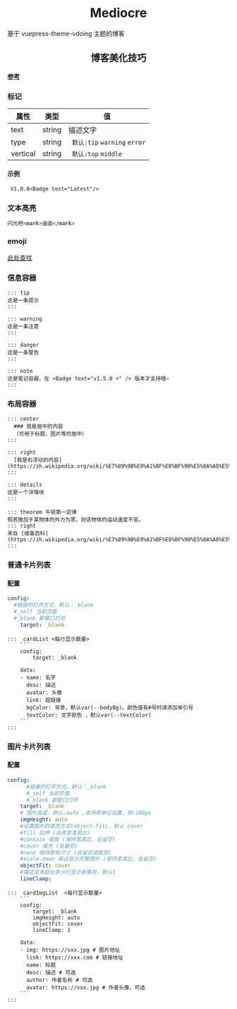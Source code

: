 
<h1 style="text-align: center" >Mediocre</h1>

基于 vuepress-theme-vdoing 主题的博客




<h2 style="text-align: center" >博客美化技巧</h2>



[**参考**](https://doc.xugaoyi.com/pages/52d5c3/#markdown)


### 标记
| 属性       | 类型     | 值                            | 
|----------|--------|------------------------------|
| text     | string | 描述文字                         |
| type     | string | ` 默认:tip`  `warning` `error` |
| vertical | string | ` 默认:top`  `middle`          |

#### 示例
```text
 V1.0.0<Badge text="Latest"/>
```

###  文本高亮
```markdown
闪光吧<mark>迪迦</mark>
```

### emoji
[此处查找](https://github.com/markdown-it/markdown-it-emoji/blob/master/lib/data/full.json)

### 信息容器
``` text
::: tip
这是一条提示
:::

::: warning
这是一条注意
:::

::: danger
这是一条警告
:::

::: note
这是笔记容器，在 <Badge text="v1.5.0 +" /> 版本才支持哦~
:::
```

### 布局容器
``` text
::: center
  ### 我是居中的内容
  （可用于标题、图片等的居中）
:::

::: right
  [我是右浮动的内容](https://zh.wikipedia.org/wiki/%E7%89%9B%E9%A1%BF%E8%BF%90%E5%8A%A8%E5%AE%9A%E5%BE%8B)
:::

::: details
这是一个详情块
:::

::: theorem 牛顿第一定律
假若施加于某物体的外力为零，则该物体的运动速度不变。
::: right
来自 [维基百科](https://zh.wikipedia.org/wiki/%E7%89%9B%E9%A1%BF%E8%BF%90%E5%8A%A8%E5%AE%9A%E5%BE%8B)
:::

```

### 普通卡片列表

#### 配置
```yaml
config:
  #链接的打开方式，默认：_blank
  #_self 当前页面
  #_blank 新窗口打开
    target: _blank
```

    :::  cardList <每行显示数量>
        ```
        config:
            target: _blank

        data:
        - name: 名字
          desc: 描述
          avatar: 头像
          link: 超链接
          bgColor: 背景，默认var(--bodyBg)。颜色值有#号时请添加单引号
          textColor: 文字颜色 ，默认var(--textColor)
        ```
    :::


### 图片卡片列表
#### 配置
```yaml
config:
      #链接的打开方式，默认：_blank
      #_self 当前页面
      #_blank 新窗口打开
    target: _blank
    # 图片高度，默认:auto ,支持带单位设置，例:100px
    imgHeight: auto
    #设置图片的填充方式(object-fit)，默认 cover
    #fill 拉伸 (会改变宽高比)
    #contain 缩放 (保持宽高比，会留空)
    #cover 填充 (会裁剪)
    #none 保持原有尺寸 (会留空或裁剪)
    #scale-down 保证显示完整图片 (保持宽高比，会留空)
    objectFit: cover
    #描述文本超出多少行显示省略号，默认1
    lineClamp: 
```

    :::  cardImgList  <每行显示数量>
        ```
        config:
            target: _blank
            imgHeight: auto
            objectFit: cover
            lineClamp: 1
        
        data:
        - img: https://xxx.jpg # 图片地址
          link: https://xxx.com # 链接地址
          name: 标题
          desc: 描述 # 可选
          author: 作者名称 # 可选
          avatar: https://xxx.jpg # 作者头像，可选
        ```
    :::


